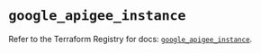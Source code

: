 # `google_apigee_instance`

Refer to the Terraform Registry for docs: [`google_apigee_instance`](https://registry.terraform.io/providers/hashicorp/google/6.49.0/docs/resources/apigee_instance).
